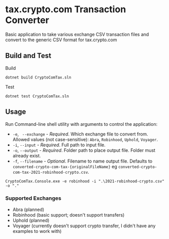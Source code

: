 # tax.crypto.com Transaction Converter
Basic application to take various exchange CSV transaction files and convert to the generic CSV format for tax.crypto.com

## Build and Test

Build
```shell
dotnet build CryptoComTax.sln
```

Test
```shell
dotnet test CryptoComTax.sln
```

## Usage

Run Command-line shell utility with arguments to control the application:
- `-e`, ` --exchange` - *Required*. Which exchange file to convert from. Allowed values (not case-sensitive): `Abra`, `Robinhood`, `Uphold`, `Voyager`.
- `-i`, `--input` - *Required*. Full path to input file.
- `-o`, `--output` - *Required*. Folder path to place output file. Folder must already exist.
- `-f`, `--filename` - *Optional*. Filename to name output file. Defaults to `converted-crypto-com-tax-{originalFileName}` eg `converted-crypto-com-tax-2021-robinhood-crypto.csv`.

```shell
CryptoComTax.Console.exe -e robinhood -i ".\2021-robinhood-crypto.csv" -o "."
```

### Supported Exchanges

- Abra (planned)
- Robinhood (basic support; doesn't support transfers)
- Uphold (planned)
- Voyager (currently doesn't support crypto transfer, I didn't have any examples to work with)
